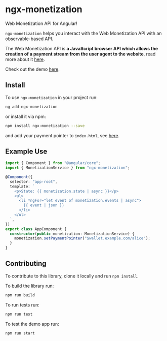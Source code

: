 # ngx-monetization

Web Monetization API for Angular!

`ngx-monetization` helps you interact with the Web Monetization API with an observable-based API.

The Web Monetization API is
**a JavaScript browser API which allows the creation of a payment stream from the user agent to the website**, read more about it [here](https://webmonetization.org/).

Check out the demo [here](https://cddelta.github.io/ngx-monetization/).

## Install

To use `ngx-monetization` in your project run:

```bash
ng add ngx-monetization
```

or install it via npm:

```bash
npm install ngx-monetization --save
```

and add your payment pointer to `index.html`, see [here](https://webmonetization.org/docs/getting-started).

## Example Use

```typescript
import { Component } from "@angular/core";
import { MonetizationService } from "ngx-monetization";

@Component({
  selector: "app-root",
  template: `
    <p>State: {{ monetization.state | async }}</p>
    <ul>
      <li *ngFor="let event of monetization.events | async">
        {{ event | json }}
      </li>
    </ul>
  `,
})
export class AppComponent {
  constructor(public monetization: MonetizationService) {
    monetization.setPaymentPointer("$wallet.example.com/alice");
  }
}
```

## Contributing

To contribute to this library, clone it locally and run `npm install`.

To build the library run:

```bash
npm run build
```

To run tests run:

```bash
npm run test
```

To test the demo app run:

```bash
npm run start
```
